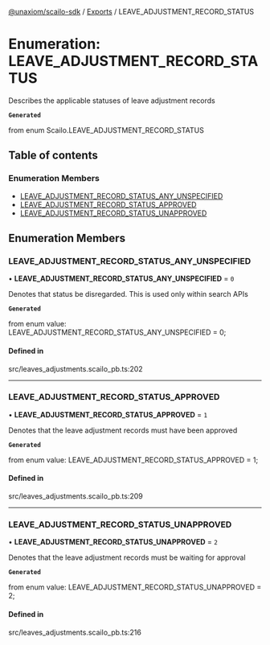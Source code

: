 [@unaxiom/scailo-sdk](../README.md) / [Exports](../modules.md) / LEAVE\_ADJUSTMENT\_RECORD\_STATUS

# Enumeration: LEAVE\_ADJUSTMENT\_RECORD\_STATUS

Describes the applicable statuses of leave adjustment records

**`Generated`**

from enum Scailo.LEAVE_ADJUSTMENT_RECORD_STATUS

## Table of contents

### Enumeration Members

- [LEAVE\_ADJUSTMENT\_RECORD\_STATUS\_ANY\_UNSPECIFIED](LEAVE_ADJUSTMENT_RECORD_STATUS.md#leave_adjustment_record_status_any_unspecified)
- [LEAVE\_ADJUSTMENT\_RECORD\_STATUS\_APPROVED](LEAVE_ADJUSTMENT_RECORD_STATUS.md#leave_adjustment_record_status_approved)
- [LEAVE\_ADJUSTMENT\_RECORD\_STATUS\_UNAPPROVED](LEAVE_ADJUSTMENT_RECORD_STATUS.md#leave_adjustment_record_status_unapproved)

## Enumeration Members

### LEAVE\_ADJUSTMENT\_RECORD\_STATUS\_ANY\_UNSPECIFIED

• **LEAVE\_ADJUSTMENT\_RECORD\_STATUS\_ANY\_UNSPECIFIED** = ``0``

Denotes that status be disregarded. This is used only within search APIs

**`Generated`**

from enum value: LEAVE_ADJUSTMENT_RECORD_STATUS_ANY_UNSPECIFIED = 0;

#### Defined in

src/leaves_adjustments.scailo_pb.ts:202

___

### LEAVE\_ADJUSTMENT\_RECORD\_STATUS\_APPROVED

• **LEAVE\_ADJUSTMENT\_RECORD\_STATUS\_APPROVED** = ``1``

Denotes that the leave adjustment records must have been approved

**`Generated`**

from enum value: LEAVE_ADJUSTMENT_RECORD_STATUS_APPROVED = 1;

#### Defined in

src/leaves_adjustments.scailo_pb.ts:209

___

### LEAVE\_ADJUSTMENT\_RECORD\_STATUS\_UNAPPROVED

• **LEAVE\_ADJUSTMENT\_RECORD\_STATUS\_UNAPPROVED** = ``2``

Denotes that the leave adjustment records must be waiting for approval

**`Generated`**

from enum value: LEAVE_ADJUSTMENT_RECORD_STATUS_UNAPPROVED = 2;

#### Defined in

src/leaves_adjustments.scailo_pb.ts:216
